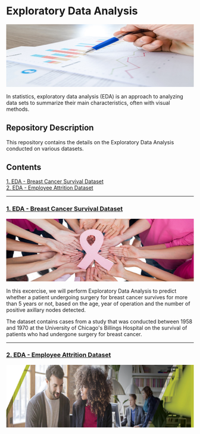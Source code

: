 # Exploratory Data Analysis

![images.jpeg](EDA_Images/EDA2.jpg)

In statistics, exploratory data analysis (EDA) is an approach to analyzing data sets to summarize their main characteristics, often with visual methods. 


## Repository Description

This repository contains the details on the Exploratory Data Analysis conducted on various datasets.

## Contents

[1. EDA - Breast Cancer Survival Dataset](#section1)<br>
[2. EDA - Employee Attrition Dataset](#section2)<br>

___
<a id=section1></a>
### [1. EDA - Breast Cancer Survival Dataset](./EDA_BCS)

![images.jpeg](EDA_Images/bc.jpeg)

In this excercise, we will perform Exploratory Data Analysis to predict whether a patient undergoing surgery for breast cancer survives for more than 5 years or not, based on the age, year of operation and the number of positive axillary nodes detected.

The dataset contains cases from a study that was conducted between 1958 and 1970 at the University of Chicago's Billings Hospital on the survival of patients who had undergone surgery for breast cancer.

___
<a id=section2></a>
### [2. EDA - Employee Attrition Dataset](./EDA_HEA)

![images.jpeg](EDA_Images/HEA_Banner.png)
